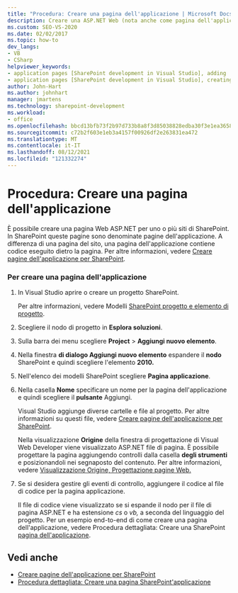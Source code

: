 ```yaml
---
title: "Procedura: Creare una pagina dell'applicazione | Microsoft Docs"
description: Creare una ASP.NET Web (nota anche come pagina dell'applicazione) in Visual Studio per uno o più SharePoint web.
ms.custom: SEO-VS-2020
ms.date: 02/02/2017
ms.topic: how-to
dev_langs:
- VB
- CSharp
helpviewer_keywords:
- application pages [SharePoint development in Visual Studio], adding
- application pages [SharePoint development in Visual Studio], creating
author: John-Hart
ms.author: johnhart
manager: jmartens
ms.technology: sharepoint-development
ms.workload:
- office
ms.openlocfilehash: bbcd13bfb73f2b97d733b8a8f3d85038828edba30f3e1ea36588848405169390
ms.sourcegitcommit: c72b2f603e1eb3a4157f00926df2e263831ea472
ms.translationtype: MT
ms.contentlocale: it-IT
ms.lasthandoff: 08/12/2021
ms.locfileid: "121332274"
---
```

# <a name="how-to-create-an-application-page"></a>Procedura: Creare una pagina dell'applicazione
  È possibile creare una pagina Web ASP.NET per uno o più siti di SharePoint. In SharePoint queste pagine sono denominate pagine dell'applicazione. A differenza di una pagina del sito, una pagina dell'applicazione contiene codice eseguito dietro la pagina. Per altre informazioni, vedere [Creare pagine dell'applicazione per SharePoint](../sharepoint/creating-application-pages-for-sharepoint.md).

### <a name="to-create-an-application-page"></a>Per creare una pagina dell'applicazione

1. In Visual Studio aprire o creare un progetto SharePoint.

     Per altre informazioni, vedere Modelli [SharePoint progetto e elemento di progetto](../sharepoint/sharepoint-project-and-project-item-templates.md).

2. Scegliere il nodo di progetto in **Esplora soluzioni**.

3. Sulla barra dei menu scegliere **Project**  >  **Aggiungi nuovo elemento**.

4. Nella finestra **di dialogo Aggiungi nuovo elemento** espandere il **nodo** SharePoint e quindi scegliere l'elemento **2010.**

5. Nell'elenco dei modelli SharePoint scegliere **Pagina applicazione**.

6. Nella casella **Nome** specificare un nome per la pagina dell'applicazione e quindi scegliere il **pulsante** Aggiungi.

     Visual Studio aggiunge diverse cartelle e file al progetto. Per altre informazioni su questi file, vedere [Creare pagine dell'applicazione per SharePoint](../sharepoint/creating-application-pages-for-sharepoint.md).

     Nella visualizzazione **Origine** della finestra di progettazione di Visual Web Developer viene visualizzato ASP.NET file di pagina. È possibile progettare la pagina aggiungendo controlli dalla casella **degli strumenti** e posizionandoli nei segnaposto del contenuto. Per altre informazioni, vedere [Visualizzazione Origine, Progettazione pagine Web.](/previous-versions/aspnet/ms178154\(v\=vs.100\))

7. Se si desidera gestire gli eventi di controllo, aggiungere il codice al file di codice per la pagina applicazione.

     Il file di codice viene visualizzato se si espande il nodo per il file di pagina ASP.NET e ha estensione *cs* o *vb,* a seconda del linguaggio del progetto. Per un esempio end-to-end di come creare una pagina dell'applicazione, vedere Procedura dettagliata: Creare una SharePoint [pagina dell'applicazione](../sharepoint/walkthrough-creating-a-sharepoint-application-page.md).

## <a name="see-also"></a>Vedi anche
- [Creare pagine dell'applicazione per SharePoint](../sharepoint/creating-application-pages-for-sharepoint.md)
- [Procedura dettagliata: Creare una pagina SharePoint'applicazione](../sharepoint/walkthrough-creating-a-sharepoint-application-page.md)

